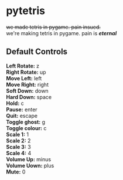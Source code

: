 # pytetris
~~we made tetris in pygame. pain insued.~~\
we're making tetris in pygame. pain is ***eternal***

## Default Controls
**Left Rotate:** z\
**Right Rotate:** up\
**Move Left:** left\
**Move Right:** right\
**Soft Down:** down\
**Hard Down:** space\
**Hold:** c\
**Pause:** enter\
**Quit:** escape\
**Toggle ghost:** g\
**Toggle colour:** c\
**Scale 1:** 1\
**Scale 2:** 2\
**Scale 3:** 3\
**Scale 4:** 4\
**Volume Up:** minus\
**Volume Uown:** plus\
**Mute:** 0